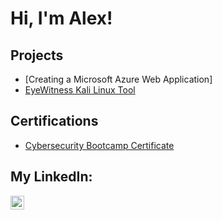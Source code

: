 <h1>Hi, I'm Alex! </h1>

<h2> Projects</h2>

- [Creating a Microsoft Azure Web Application] 
- [EyeWitness Kali Linux Tool](https://github.com/AlexanderRutherford7/EyewitnessKaliLinux-)

<h2> Certifications</h2>

- [Cybersecurity Bootcamp Certificate](https://www.credly.com/badges/625ac221-cad2-4b0a-bd88-23e4d6918b62/public_url)

<h2> My LinkedIn:</h2>

[<img align="left" alt="JoshMadakor | LinkedIn" width="22px" src="https://cdn.jsdelivr.net/npm/simple-icons@v3/icons/linkedin.svg" />][linkedin]

[linkedin]: https://www.linkedin.com/in/alex-rutherford/


